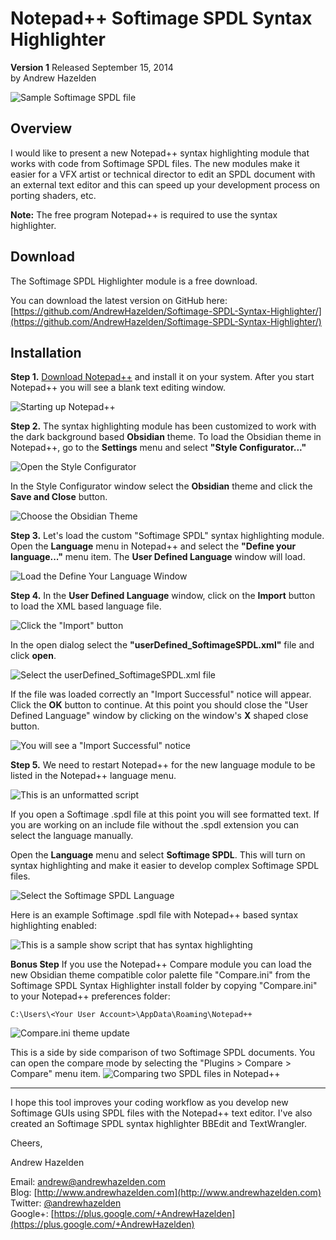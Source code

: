 # Notepad++ Softimage SPDL Syntax Highlighter #
**Version 1** Released September 15, 2014  
by Andrew Hazelden

![Sample Softimage SPDL file](screenshots/npp_softimage_syntax_highlighter.png)

## Overview ##
I would like to present a new Notepad++ syntax highlighting module that works with code from Softimage SPDL files. The new modules make it easier for a VFX artist or technical director to edit an SPDL document with an external text editor and this can speed up your development process on porting shaders, etc.

**Note:** The free program Notepad++ is required to use the syntax highlighter.

## Download ##

The Softimage SPDL Highlighter module is a free download.

You can download the latest version on GitHub here:   
[https://github.com/AndrewHazelden/Softimage-SPDL-Syntax-Highlighter/](https://github.com/AndrewHazelden/Softimage-SPDL-Syntax-Highlighter/)

## Installation ##

**Step 1.**  [Download Notepad++](http://notepad-plus-plus.org/download/v6.4.5.html) and install it on your system. After you start Notepad++ you will see a blank text editing window.

![Starting up Notepad++](screenshots/1_notepad++_UI_start.png)

**Step 2.**  The syntax highlighting module has been customized to work with the dark background based **Obsidian** theme. To load the Obsidian theme in Notepad++, go to the **Settings** menu and select **"Style Configurator..."**

![Open the Style Configurator](screenshots/2_style_configurator.png)

In the Style Configurator window select the **Obsidian** theme and click the **Save and Close** button. 

![Choose the Obsidian Theme](screenshots/3_style_configurator_obsidian.png)

**Step 3.** Let's load the custom "Softimage SPDL" syntax highlighting module. Open the **Language** menu in Notepad++ and select the **"Define your language..."** menu item. The **User Defined Language** window will load.

![Load the Define Your Language Window](screenshots/4_define_your_language.png)


**Step 4.** In the **User Defined Language** window, click on the **Import** button to load the XML based language file.

![Click the "Import" button](screenshots/5_import_a_language.png)

In the open dialog select the **"userDefined_SoftimageSPDL.xml"** file and click **open**.

![Select the userDefined_SoftimageSPDL.xml file ](screenshots/6_select_the_language_file.png)

If the file was loaded correctly an "Import Successful" notice will appear.  Click the **OK** button to continue. At this point you should close the "User Defined Language" window by clicking on the window's **X** shaped close button.

![You will see a "Import Successful" notice](screenshots/7_import_success.png)

**Step 5.**  We need to restart Notepad++ for the new language module to be listed in the Notepad++ language menu.

![This is an unformatted script](screenshots/8_unstyled_text.png)

If you open a Softimage .spdl file at this point you will see formatted text. If you are working on an include file without the .spdl extension you can select the language manually.

Open the **Language** menu and select **Softimage SPDL**. This will turn on syntax highlighting and make it easier to develop complex Softimage SPDL files.
 
![Select the Softimage SPDL Language](screenshots/9_select_the_language.png)


Here is an example Softimage .spdl file with Notepad++ based syntax highlighting enabled:

![This is a sample show script that has syntax highlighting](screenshots/10_highlighted_softimage.png)

**Bonus Step** If you use the Notepad++ Compare module you can load the new Obsidian theme compatible color palette file "Compare.ini" from the Softimage SPDL Syntax Highlighter install folder by copying "Compare.ini" to your Notepad++ preferences folder:

    C:\Users\<Your User Account>\AppData\Roaming\Notepad++

![Compare.ini theme update](screenshots/compare-color-update.png)

This is a side by side comparison of two Softimage SPDL documents. You can open the compare mode by selecting the "Plugins > Compare > Compare" menu item. 
![Comparing two SPDL files in Notepad++](screenshots/compare-mode.png)

* * *

I hope this tool improves your coding workflow as you develop new Softimage GUIs using SPDL files with the Notepad++ text editor. I've also created an Softimage SPDL syntax highlighter BBEdit and TextWrangler.

Cheers,  

Andrew Hazelden

Email: [andrew@andrewhazelden.com](mailto:andrew@andrewhazelden.com)   
Blog: [http://www.andrewhazelden.com](http://www.andrewhazelden.com)  
Twitter: [@andrewhazelden](https://twitter.com/andrewhazelden)  
Google+: [https://plus.google.com/+AndrewHazelden](https://plus.google.com/+AndrewHazelden)



